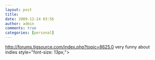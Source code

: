 ```yaml
---
layout: post
title:
date: 2009-12-24 03:56
author: admin
comments: true
categories: [personal]
---
```

<a href="http://forums.tigsource.com/index.php?topic=8625.0" style="color: rgb(85, 26, 139); ">http://forums.tigsource.com/index.php?topic=8625.0</a> very funny about indies style="font-size: 13px;">
